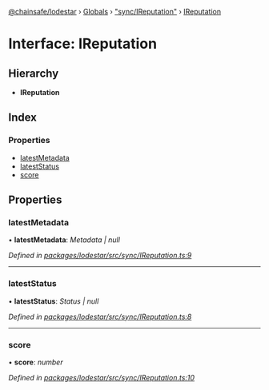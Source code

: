 [@chainsafe/lodestar](../README.md) › [Globals](../globals.md) › ["sync/IReputation"](../modules/_sync_ireputation_.md) › [IReputation](_sync_ireputation_.ireputation.md)

# Interface: IReputation

## Hierarchy

* **IReputation**

## Index

### Properties

* [latestMetadata](_sync_ireputation_.ireputation.md#latestmetadata)
* [latestStatus](_sync_ireputation_.ireputation.md#lateststatus)
* [score](_sync_ireputation_.ireputation.md#score)

## Properties

###  latestMetadata

• **latestMetadata**: *Metadata | null*

*Defined in [packages/lodestar/src/sync/IReputation.ts:9](https://github.com/ChainSafe/lodestar/blob/cce68e126/packages/lodestar/src/sync/IReputation.ts#L9)*

___

###  latestStatus

• **latestStatus**: *Status | null*

*Defined in [packages/lodestar/src/sync/IReputation.ts:8](https://github.com/ChainSafe/lodestar/blob/cce68e126/packages/lodestar/src/sync/IReputation.ts#L8)*

___

###  score

• **score**: *number*

*Defined in [packages/lodestar/src/sync/IReputation.ts:10](https://github.com/ChainSafe/lodestar/blob/cce68e126/packages/lodestar/src/sync/IReputation.ts#L10)*
